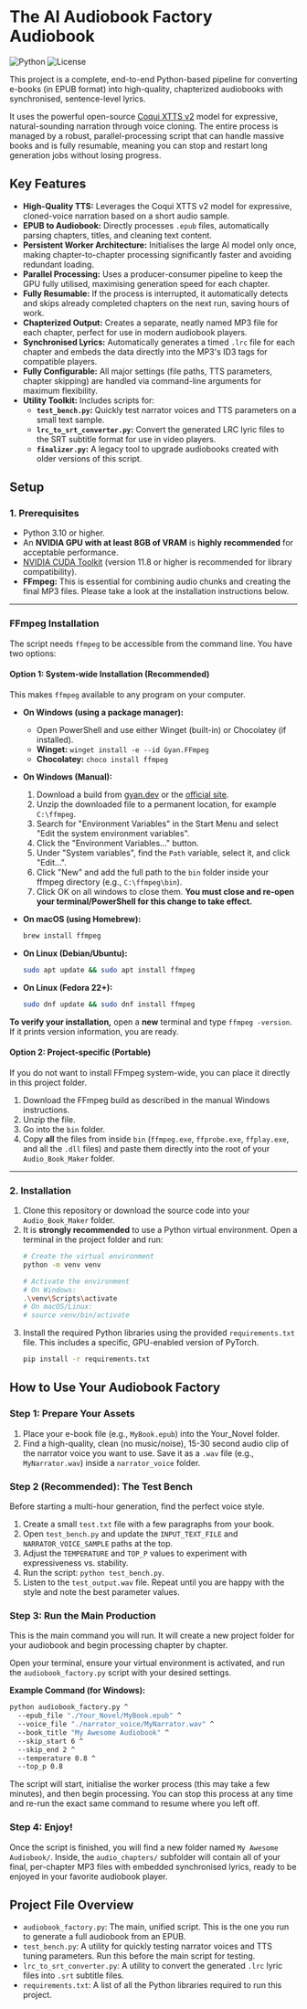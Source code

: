 # The AI Audiobook Factory  Audiobook

![Python](https://img.shields.io/badge/Python-3.10%2B-blue)
![License](https://img.shields.io/badge/License-Apache%202.0-blue)

This project is a complete, end-to-end Python-based pipeline for converting e-books (in EPUB format) into high-quality, chapterized audiobooks with synchronised, sentence-level lyrics.

It uses the powerful open-source [Coqui XTTS v2](https://github.com/coqui-ai/TTS) model for expressive, natural-sounding narration through voice cloning. The entire process is managed by a robust, parallel-processing script that can handle massive books and is fully resumable, meaning you can stop and restart long generation jobs without losing progress.

## Key Features

- **High-Quality TTS:** Leverages the Coqui XTTS v2 model for expressive, cloned-voice narration based on a short audio sample.
- **EPUB to Audiobook:** Directly processes `.epub` files, automatically parsing chapters, titles, and cleaning text content.
- **Persistent Worker Architecture:** Initialises the large AI model only once, making chapter-to-chapter processing significantly faster and avoiding redundant loading.
- **Parallel Processing:** Uses a producer-consumer pipeline to keep the GPU fully utilised, maximising generation speed for each chapter.
- **Fully Resumable:** If the process is interrupted, it automatically detects and skips already completed chapters on the next run, saving hours of work.
- **Chapterized Output:** Creates a separate, neatly named MP3 file for each chapter, perfect for use in modern audiobook players.
- **Synchronised Lyrics:** Automatically generates a timed `.lrc` file for each chapter and embeds the data directly into the MP3's ID3 tags for compatible players.
- **Fully Configurable:** All major settings (file paths, TTS parameters, chapter skipping) are handled via command-line arguments for maximum flexibility.
- **Utility Toolkit:** Includes scripts for:
    - **`test_bench.py`:** Quickly test narrator voices and TTS parameters on a small text sample.
    - **`lrc_to_srt_converter.py`:** Convert the generated LRC lyric files to the SRT subtitle format for use in video players.
    - **`finalizer.py`:** A legacy tool to upgrade audiobooks created with older versions of this script.

## Setup

### 1. Prerequisites
- Python 3.10 or higher.
- An **NVIDIA GPU with at least 8GB of VRAM** is **highly recommended** for acceptable performance.
- [NVIDIA CUDA Toolkit](https://developer.nvidia.com/cuda-toolkit) (version 11.8 or higher is recommended for library compatibility).
- **FFmpeg:** This is essential for combining audio chunks and creating the final MP3 files. Please take a look at the installation instructions below.

---
### **FFmpeg Installation**

The script needs `ffmpeg` to be accessible from the command line. You have two options:

#### **Option 1: System-wide Installation (Recommended)**
This makes `ffmpeg` available to any program on your computer.

*   **On Windows (using a package manager):**
    *   Open PowerShell and use either Winget (built-in) or Chocolatey (if installed).
    *   **Winget:** `winget install -e --id Gyan.FFmpeg`
    *   **Chocolatey:** `choco install ffmpeg`

*   **On Windows (Manual):**
    1.  Download a build from [gyan.dev](https://www.gyan.dev/ffmpeg/builds/) or the [official site](https://ffmpeg.org/download.html).
    2.  Unzip the downloaded file to a permanent location, for example `C:\ffmpeg`.
    3.  Search for "Environment Variables" in the Start Menu and select "Edit the system environment variables".
    4.  Click the "Environment Variables..." button.
    5.  Under "System variables", find the `Path` variable, select it, and click "Edit...".
    6.  Click "New" and add the full path to the `bin` folder inside your ffmpeg directory (e.g., `C:\ffmpeg\bin`).
    7.  Click OK on all windows to close them. **You must close and re-open your terminal/PowerShell for this change to take effect.**

*   **On macOS (using Homebrew):**
    ```bash
    brew install ffmpeg
    ```

*   **On Linux (Debian/Ubuntu):**
    ```bash
    sudo apt update && sudo apt install ffmpeg
    ```

*   **On Linux (Fedora 22+):**
    ```bash
    sudo dnf update && sudo dnf install ffmpeg
    ```    

**To verify your installation,** open a **new** terminal and type `ffmpeg -version`. If it prints version information, you are ready.

#### **Option 2: Project-specific (Portable)**
If you do not want to install FFmpeg system-wide, you can place it directly in this project folder.
1.  Download the FFmpeg build as described in the manual Windows instructions.
2.  Unzip the file.
3.  Go into the `bin` folder.
4.  Copy **all** the files from inside `bin` (`ffmpeg.exe`, `ffprobe.exe`, `ffplay.exe`, and all the `.dll` files) and paste them directly into the root of your `Audio_Book_Maker` folder.

---
### 2. Installation
1.  Clone this repository or download the source code into your `Audio_Book_Maker` folder.
2.  It is **strongly recommended** to use a Python virtual environment. Open a terminal in the project folder and run:
    ```bash
    # Create the virtual environment
    python -m venv venv

    # Activate the environment
    # On Windows:
    .\venv\Scripts\activate
    # On macOS/Linux:
    # source venv/bin/activate
    ```
3.  Install the required Python libraries using the provided `requirements.txt` file. This includes a specific, GPU-enabled version of PyTorch.
    ```bash
    pip install -r requirements.txt
    ```

## How to Use Your Audiobook Factory

### Step 1: Prepare Your Assets
1.  Place your e-book file (e.g., `MyBook.epub`) into the Your_Novel folder.
2.  Find a high-quality, clean (no music/noise), 15-30 second audio clip of the narrator voice you want to use. Save it as a `.wav` file (e.g., `MyNarrator.wav`) inside a `narrator_voice` folder.

### Step 2 (Recommended): The Test Bench
Before starting a multi-hour generation, find the perfect voice style.
1.  Create a small `test.txt` file with a few paragraphs from your book.
2.  Open `test_bench.py` and update the `INPUT_TEXT_FILE` and `NARRATOR_VOICE_SAMPLE` paths at the top.
3.  Adjust the `TEMPERATURE` and `TOP_P` values to experiment with expressiveness vs. stability.
4.  Run the script: `python test_bench.py`.
5.  Listen to the `test_output.wav` file. Repeat until you are happy with the style and note the best parameter values.

### Step 3: Run the Main Production
This is the main command you will run. It will create a new project folder for your audiobook and begin processing chapter by chapter.

Open your terminal, ensure your virtual environment is activated, and run the `audiobook_factory.py` script with your desired settings.

**Example Command (for Windows):**
```bash
python audiobook_factory.py ^
  --epub_file "./Your_Novel/MyBook.epub" ^
  --voice_file "./narrator_voice/MyNarrator.wav" ^
  --book_title "My Awesome Audiobook" ^
  --skip_start 6 ^
  --skip_end 2 ^
  --temperature 0.8 ^
  --top_p 0.8
```

The script will start, initialise the worker process (this may take a few minutes), and then begin processing. You can stop this process at any time and re-run the exact same command to resume where you left off.

### Step 4: Enjoy!
Once the script is finished, you will find a new folder named `My Awesome Audiobook/`. Inside, the `audio_chapters/` subfolder will contain all of your final, per-chapter MP3 files with embedded synchronised lyrics, ready to be enjoyed in your favorite audiobook player.

## Project File Overview
-   `audiobook_factory.py`: The main, unified script. This is the one you run to generate a full audiobook from an EPUB.
-   `test_bench.py`: A utility for quickly testing narrator voices and TTS tuning parameters. Run this before the main script for testing.
-   `lrc_to_srt_converter.py`: A utility to convert the generated `.lrc` lyric files into `.srt` subtitle files.
-   `requirements.txt`: A list of all the Python libraries required to run this project.
